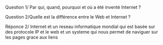 Question 1/ Par qui, quand, pourquoi et où a été inventé Internet ?

Question 2/Quelle est la différence entre le Web et Internet ?

Réponce 2/ Internet et un reseau informatique mondial qui est basée sur des protocole IP et le web et un systeme qui nous permet de naviguer sur les pages grace aux liens 